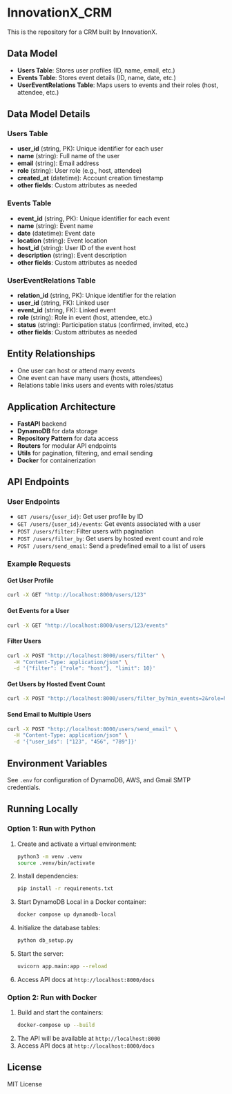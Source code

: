 # InnovationX_CRM

This is the repository for a CRM built by InnovationX.

## Data Model

- **Users Table**: Stores user profiles (ID, name, email, etc.)
- **Events Table**: Stores event details (ID, name, date, etc.)
- **UserEventRelations Table**: Maps users to events and their roles (host, attendee, etc.)

## Data Model Details

### Users Table
- **user_id** (string, PK): Unique identifier for each user
- **name** (string): Full name of the user
- **email** (string): Email address
- **role** (string): User role (e.g., host, attendee)
- **created_at** (datetime): Account creation timestamp
- **other fields**: Custom attributes as needed

### Events Table
- **event_id** (string, PK): Unique identifier for each event
- **name** (string): Event name
- **date** (datetime): Event date
- **location** (string): Event location
- **host_id** (string): User ID of the event host
- **description** (string): Event description
- **other fields**: Custom attributes as needed

### UserEventRelations Table
- **relation_id** (string, PK): Unique identifier for the relation
- **user_id** (string, FK): Linked user
- **event_id** (string, FK): Linked event
- **role** (string): Role in event (host, attendee, etc.)
- **status** (string): Participation status (confirmed, invited, etc.)
- **other fields**: Custom attributes as needed

## Entity Relationships
- One user can host or attend many events
- One event can have many users (hosts, attendees)
- Relations table links users and events with roles/status

## Application Architecture

- **FastAPI** backend
- **DynamoDB** for data storage
- **Repository Pattern** for data access
- **Routers** for modular API endpoints
- **Utils** for pagination, filtering, and email sending
- **Docker** for containerization

## API Endpoints

### User Endpoints
- `GET /users/{user_id}`: Get user profile by ID
- `GET /users/{user_id}/events`: Get events associated with a user
- `POST /users/filter`: Filter users with pagination
- `POST /users/filter_by`: Get users by hosted event count and role
- `POST /users/send_email`: Send a predefined email to a list of users

### Example Requests

#### Get User Profile
```bash
curl -X GET "http://localhost:8000/users/123"
```

#### Get Events for a User
```bash
curl -X GET "http://localhost:8000/users/123/events"
```

#### Filter Users
```bash
curl -X POST "http://localhost:8000/users/filter" \
  -H "Content-Type: application/json" \
  -d '{"filter": {"role": "host"}, "limit": 10}'
```

#### Get Users by Hosted Event Count
```bash
curl -X POST "http://localhost:8000/users/filter_by?min_events=2&role=host"
```

#### Send Email to Multiple Users
```bash
curl -X POST "http://localhost:8000/users/send_email" \
  -H "Content-Type: application/json" \
  -d '{"user_ids": ["123", "456", "789"]}'
```

## Environment Variables

See `.env` for configuration of DynamoDB, AWS, and Gmail SMTP credentials.

## Running Locally

### Option 1: Run with Python

1. Create and activate a virtual environment:
   ```bash
   python3 -m venv .venv
   source .venv/bin/activate
   ```
2. Install dependencies:
   ```bash
   pip install -r requirements.txt
   ```
3. Start DynamoDB Local in a Docker container:
   ```bash
   docker compose up dynamodb-local
   ```
4. Initialize the database tables:
   ```bash
   python db_setup.py
   ```
5. Start the server:
   ```bash
   uvicorn app.main:app --reload
   ```
6. Access API docs at `http://localhost:8000/docs`

### Option 2: Run with Docker

1. Build and start the containers:
   ```bash
   docker-compose up --build
   ```
2. The API will be available at `http://localhost:8000`
3. Access API docs at `http://localhost:8000/docs`

## License

MIT License